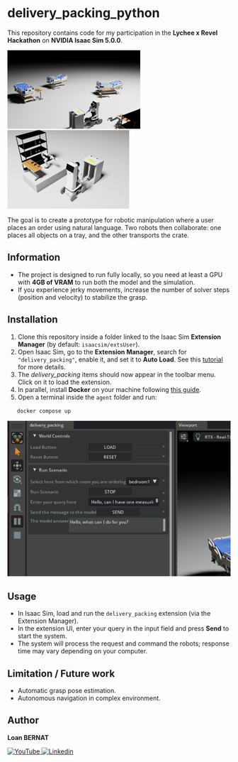 # delivery_packing_python  

This repository contains code for my participation in the **Lychee x Revel Hackathon** on **NVIDIA Isaac Sim 5.0.0**.

<p float="left">
  <img src="assets/img/delivering_view.png" alt="Delivery View" width="300" />
  <img src="assets/img/packing_view.png" alt="Packing View" width="275" />
</p>

The goal is to create a prototype for robotic manipulation where a user places an order using natural language. Two robots then collaborate: one places all objects on a tray, and the other transports the crate.

## Information  

- The project is designed to run fully locally, so you need at least a GPU with **4GB of VRAM** to run both the model and the simulation.  
- If you experience jerky movements, increase the number of solver steps (position and velocity) to stabilize the grasp.  

## Installation  

1. Clone this repository inside a folder linked to the Isaac Sim **Extension Manager** (by default: `isaacsim/extsUser`).  
2. Open Isaac Sim, go to the **Extension Manager**, search for `"delivery_packing"`, enable it, and set it to **Auto Load**. See this [tutorial](https://docs.isaacsim.omniverse.nvidia.com/5.0.0/utilities/updating_extensions.html) for more details.
3. The *delivery_packing* items should now appear in the toolbar menu. Click on it to load the extension.  
4. In parallel, install **Docker** on your machine following [this guide](https://docs.docker.com/engine/install/ubuntu/).  
5. Open a terminal inside the `agent` folder and run:  

```bash
   docker compose up
```

![Usage Screen](assets/img/extension_view.png "Screen of the extension pannel")


## Usage
- In Isaac Sim, load and run the `delivery_packing` extension (via the Extension Manager).  
- In the extension UI, enter your query in the input field and press **Send** to start the system.  
- The system will process the request and command the robots; response time may vary depending on your computer.


## Limitation / Future work
- Automatic grasp pose estimation.
- Autonomous navigation in complex environment.

## Author
**Loan BERNAT** 

<a href="https://www.youtube.com/@loanbernat8145">
  <img src="https://upload.wikimedia.org/wikipedia/commons/4/42/YouTube_icon_%282013-2017%29.png" alt="YouTube" width="40"/>
</a> 
<a href="https://www.linkedin.com/in/loan-bernat-928b9a1b0/">
  <img src="https://upload.wikimedia.org/wikipedia/commons/8/81/LinkedIn_icon.svg" alt="Linkedin" width="40"/>
</a>

